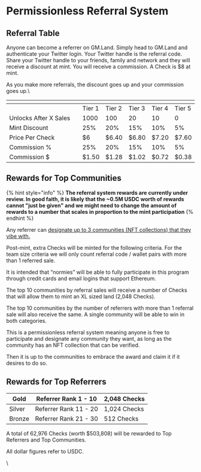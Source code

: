 # Permissionless Referral System

## Referral Table

Anyone can become a referrer on GM.Land. Simply head to GM.Land and authenticate your Twitter login. Your Twitter handle is the referral code. Share your Twitter handle to your friends, family and network and they will receive a discount at mint. You will receive a commission. A Check is $8 at mint.

As you make more referrals, the discount goes up and your commission goes up.\


<table data-header-hidden><thead><tr><th width="226"></th><th></th><th></th><th></th><th></th><th></th></tr></thead><tbody><tr><td><br></td><td>Tier 1</td><td>Tier 2</td><td>Tier 3</td><td>Tier 4</td><td>Tier 5</td></tr><tr><td>Unlocks After X Sales</td><td>1000</td><td>100</td><td>20</td><td>10</td><td>0</td></tr><tr><td>Mint Discount</td><td>25%</td><td>20%</td><td>15%</td><td>10%</td><td>5%</td></tr><tr><td>Price Per Check</td><td>$6</td><td>$6.40</td><td>$6.80</td><td>$7.20</td><td>$7.60</td></tr><tr><td>Commission %</td><td>25%</td><td>20%</td><td>15%</td><td>10%</td><td>5%</td></tr><tr><td>Commission $</td><td>$1.50</td><td>$1.28</td><td>$1.02</td><td>$0.72</td><td>$0.38</td></tr></tbody></table>

## Rewards for Top Communities

{% hint style="info" %}
**The referral system rewards are currently under review. In good faith, it is likely that the \~0.5M USDC worth of rewards cannot "just be given" and we might need to change the amount of rewards to a number that scales in proportion to the mint participation**
{% endhint %}

Any referrer can [designate up to 3 communities (NFT collections) that they vibe with.](social-media-features.md)

Post-mint, extra Checks will be minted for the following criteria. For the team size criteria we will only count referral code / wallet pairs with more than 1 referred sale.

It is intended that “normies” will be able to fully participate in this program through credit cards and email logins that support Ethereum.&#x20;

The top 10 communities by referral sales will receive a number of Checks that will allow them to mint an XL sized land (2,048 Checks).

The top 10 communities by the number of referrers with more than 1 referral sale will also receive the same. A single community will be able to win in both categories.&#x20;

This is a permissionless referral system meaning anyone is free to participate and designate any community they want, as long as the community has an NFT collection that can be verified.

Then it is up to the communities to embrace the award and claim it if it desires to do so.

## Rewards for Top Referrers

| Gold   | Referrer Rank 1 - 10  | 2,048 Checks |
| ------ | --------------------- | ------------ |
| Silver | Referrer Rank 11 - 20 | 1,024 Checks |
| Bronze | Referrer Rank 21 - 30 | 512 Checks   |

A total of 62,976 Checks (worth $503,808) will be rewarded to Top Referrers and Top Communities.

All dollar figures refer to USDC.

\
